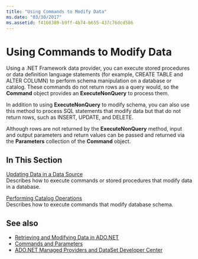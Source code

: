 ```yaml
---
title: "Using Commands to Modify Data"
ms.date: "03/30/2017"
ms.assetid: f4160389-b9ff-4b74-b655-437c76dcd586
---
```

# Using Commands to Modify Data
Using a .NET Framework data provider, you can execute stored procedures or data definition language statements (for example, CREATE TABLE and ALTER COLUMN) to perform schema manipulation on a database or catalog. These commands do not return rows as a query would, so the **Command** object provides an **ExecuteNonQuery** to process them.  
  
 In addition to using **ExecuteNonQuery** to modify schema, you can also use this method to process SQL statements that modify data but that do not return rows, such as INSERT, UPDATE, and DELETE.  
  
 Although rows are not returned by the **ExecuteNonQuery** method, input and output parameters and return values can be passed and returned via the **Parameters** collection of the **Command** object.  
  
## In This Section  
 [Updating Data in a Data Source](../../../../docs/framework/data/adonet/updating-data-in-a-data-source.md)  
 Describes how to execute commands or stored procedures that modify data in a database.  
  
 [Performing Catalog Operations](../../../../docs/framework/data/adonet/performing-catalog-operations.md)  
 Describes how to execute commands that modify database schema.  
  
## See also

- [Retrieving and Modifying Data in ADO.NET](../../../../docs/framework/data/adonet/retrieving-and-modifying-data.md)
- [Commands and Parameters](../../../../docs/framework/data/adonet/commands-and-parameters.md)
- [ADO.NET Managed Providers and DataSet Developer Center](https://go.microsoft.com/fwlink/?LinkId=217917)

